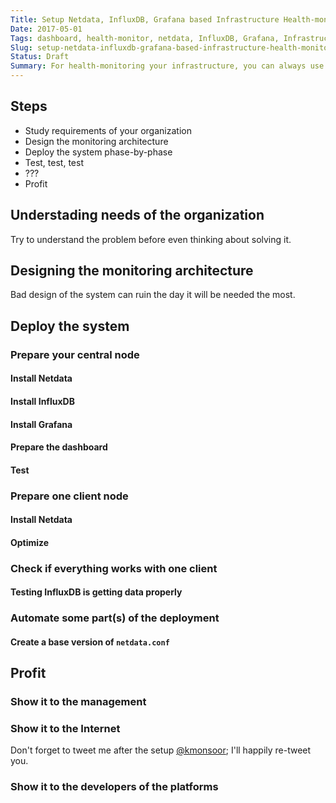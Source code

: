 ```yaml
---
Title: Setup Netdata, InfluxDB, Grafana based Infrastructure Health-monitor
Date: 2017-05-01
Tags: dashboard, health-monitor, netdata, InfluxDB, Grafana, Infrastructure
Slug: setup-netdata-influxdb-grafana-based-infrastructure-health-monitor
Status: Draft
Summary: For health-monitoring your infrastructure, you can always use a SaaS solution like AWS CloudWatch or New-Relic Infrastructure by spending a fortune. Or, you can spend couple of days to set-up one, in-house. Your management will love you.
---
```


## Steps
* Study requirements of your organization
* Design the monitoring architecture
* Deploy the system phase-by-phase
* Test, test, test
* ???
* Profit

## Understading needs of the organization

Try to understand the problem before even thinking about solving it.


## Designing the monitoring architecture

Bad design of the system can ruin the day it will be needed the most.


## Deploy the system

 ### Prepare your central node
 
  #### Install Netdata
  
  #### Install InfluxDB
  
  #### Install Grafana
  
  #### Prepare the dashboard
  
  #### Test

 
 ### Prepare one client node
 
  #### Install Netdata
  
  #### Optimize
  

 ### Check if everything works with one client
 
  #### Testing InfluxDB is getting data properly
  
 
 ### Automate some part(s) of the deployment
   
   #### Create a base version of `netdata.conf`
   
 
 ## Profit
 
   ### Show it to the management
   
   ### Show it to the Internet
   Don't forget to tweet me after the setup [@kmonsoor](https://twitter.com/kmonsoor); I'll happily re-tweet you.
   
   ### Show it to the developers of the platforms
   
 

